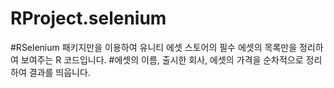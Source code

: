 # RProject.selenium

#RSelenium 패키지만을 이용하여 유니티 에셋 스토어의 필수 에셋의 목록만을 정리하여 보여주는 R 코드입니다.
#에셋의 이름, 출시한 회사, 에셋의 가격을 순차적으로 정리하여 결과를 띄웁니다.
